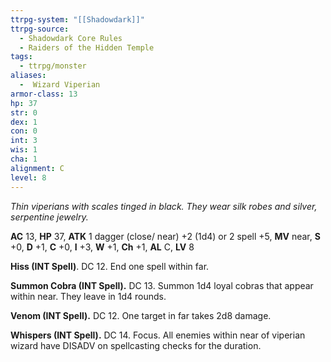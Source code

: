 ```yaml
---
ttrpg-system: "[[Shadowdark]]"
ttrpg-source:
  - Shadowdark Core Rules
  - Raiders of the Hidden Temple
tags:
  - ttrpg/monster
aliases:
  -  Wizard Viperian
armor-class: 13
hp: 37
str: 0
dex: 1
con: 0
int: 3
wis: 1
cha: 1
alignment: C
level: 8
---
```


_Thin viperians with scales tinged in black. They wear silk robes and silver, serpentine jewelry._

**AC** 13, **HP** 37, **ATK** 1 dagger (close/ near) +2 (1d4) or 2 spell +5, **MV** near, **S** +0, **D** +1, **C** +0, **I** +3, **W** +1, **Ch** +1, **AL** C, **LV** 8

**Hiss (INT Spell)**. DC 12. End one spell within far. 

**Summon Cobra (INT Spell).** DC 13. Summon 1d4 loyal cobras that appear within near. They leave in 1d4 rounds. 

**Venom (INT Spell).** DC 12. One target in far takes 2d8 damage. 

**Whispers (INT Spell).** DC 14. Focus. All enemies within near of viperian wizard have DISADV on spellcasting checks for the duration.

